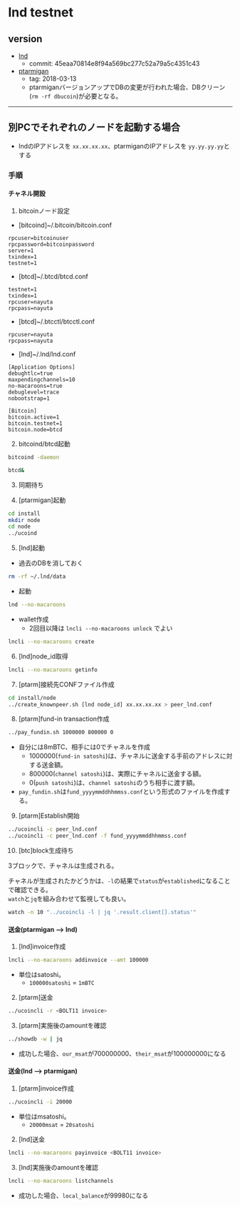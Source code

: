 # lnd testnet

## version

* [lnd](https://github.com/lightningnetwork/lnd)
  * commit: 45eaa70814e8f94a569bc277c52a79a5c4351c43
* [ptarmigan](https://github.com/nayutaco/ptarmigan)
  * tag: 2018-03-13
  * ptarmiganバージョンアップでDBの変更が行われた場合、DBクリーン(`rm -rf dbucoin`)が必要となる。

----

## 別PCでそれぞれのノードを起動する場合

* lndのIPアドレスを `xx.xx.xx.xx`、ptarmiganのIPアドレスを `yy.yy.yy.yy`とする

### 手順

#### チャネル開設

 1. bitcoinノード設定

* [bitcoind]~/.bitcoin/bitcoin.conf

```text
rpcuser=bitcoinuser
rpcpassword=bitcoinpassword
server=1
txindex=1
testnet=1
```

* [btcd]~/.btcd/btcd.conf

```text
testnet=1
txindex=1
rpcuser=nayuta
rpcpass=nayuta
```

* [btcd]~/.btcctl/btcctl.conf

```text
rpcuser=nayuta
rpcpass=nayuta
```

* [lnd]~/.lnd/lnd.conf

```text
[Application Options]
debughtlc=true
maxpendingchannels=10
no-macaroons=true
debuglevel=trace
nobootstrap=1

[Bitcoin]
bitcoin.active=1
bitcoin.testnet=1
bitcoin.node=btcd
```

2. bitcoind/btcd起動

```bash
bitcoind -daemon
```

```bash
btcd&
```

3. 同期待ち

4. [ptarmigan]起動

```bash
cd install
mkdir node
cd node
../ucoind
```

5. [lnd]起動

* 過去のDBを消しておく

```bash
rm -rf ~/.lnd/data
```

* 起動

```bash
lnd --no-macaroons
```

* wallet作成
  * 2回目以降は `lncli --no-macaroons unlock` でよい

```bash
lncli --no-macaroons create
```

6. [lnd]node_id取得

```bash
lncli --no-macaroons getinfo
```

7. [ptarm]接続先CONFファイル作成

```bash
cd install/node
../create_knownpeer.sh [lnd node_id] xx.xx.xx.xx > peer_lnd.conf
```

8. [ptarm]fund-in transaction作成

```bash
../pay_fundin.sh 1000000 800000 0
```

* 自分には8mBTC、相手には0でチャネルを作成
  * 1000000(`fund-in satoshi`)は、チャネルに送金する手前のアドレスに対する送金額。  
  * 800000(`channel satoshi`)は、実際にチャネルに送金する額。  
  * 0(`push satoshi`)は、`channel satoshi`のうち相手に渡す額。
* `pay_fundin.sh`は`fund_yyyymmddhhmmss.conf`という形式のファイルを作成する。

9. [ptarm]Establish開始

```bash
../ucoincli -c peer_lnd.conf
../ucoincli -c peer_lnd.conf -f fund_yyyymmddhhmmss.conf
```

10. [btc]block生成待ち

3ブロックで、チャネルは生成される。

チャネルが生成されたかどうかは、`-l`の結果で`status`が`established`になることで確認できる。  
`watch`と`jq`を組み合わせて監視しても良い。

```bash
watch -n 10 "../ucoincli -l | jq '.result.client[].status'"
```

#### 送金(ptarmigan --> lnd)

1. [lnd]invoice作成

```bash
lncli --no-macaroons addinvoice --amt 100000
```

* 単位はsatoshi。
  * `100000satoshi` = `1mBTC`

2. [ptarm]送金

```bash
../ucoincli -r <BOLT11 invoice>
```

3. [ptarm]実施後のamountを確認

```bash
../showdb -w | jq
```

* 成功した場合、`our_msat`が700000000、`their_msat`が100000000になる

#### 送金(lnd --> ptarmigan)

1. [ptarm]invoice作成

```bash
../ucoincli -i 20000
```

* 単位はmsatoshi。
  * `20000msat` = `20satoshi`

2. [lnd]送金

```bash
lncli --no-macaroons payinvoice <BOLT11 invoice>
```

3. [lnd]実施後のamountを確認

```bash
lncli --no-macaroons listchannels
```

* 成功した場合、`local_balance`が99980になる

